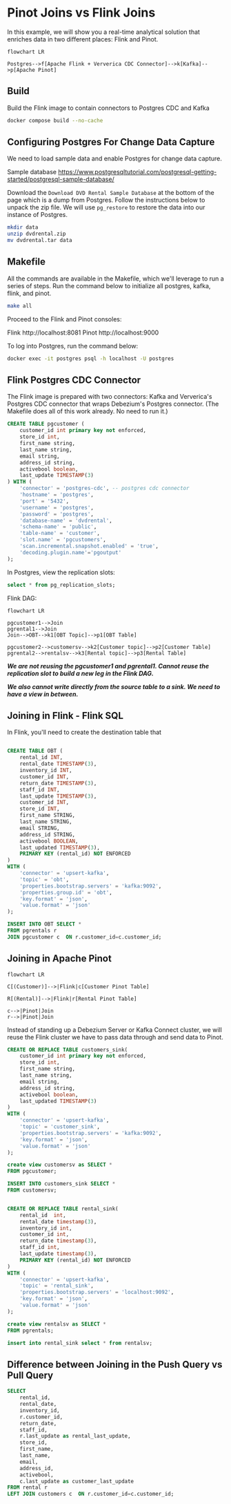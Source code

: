 # Pinot Joins vs Flink Joins

In this example, we will show you a real-time analytical solution that enriches data in two different places: Flink and Pinot.

```mermaid
flowchart LR

Postgres-->f[Apache Flink + Ververica CDC Connector]-->k[Kafka]-->p[Apache Pinot]
```

## Build

Build the Flink image to contain connectors to Postgres CDC and Kafka

```bash
docker compose build --no-cache
```

## Configuring Postgres For Change Data Capture

We need to load sample data and enable Postgres for change data capture.

Sample database https://www.postgresqltutorial.com/postgresql-getting-started/postgresql-sample-database/

Download the `Download DVD Rental Sample Database` at the bottom of the page which is a dump from Postgres. Follow the instructions below to unpack the zip file. We will use `pg_restore` to restore the data into our instance of Postgres.

```bash
mkdir data
unzip dvdrental.zip
mv dvdrental.tar data
```

## Makefile

All the commands are available in the Makefile, which we'll leverage to run a series of steps. Run the command below to initialize all postgres, kafka, flink, and pinot.

```bash
make all
```

Proceed to the Flink and Pinot consoles:

Flink http://localhost:8081
Pinot http://localhost:9000

To log into Postgres, run the command below:

```bash
docker exec -it postgres psql -h localhost -U postgres
```

## Flink Postgres CDC Connector

The Flink image is prepared with two connectors: Kafka and Ververica's Postgres CDC connector that wraps Debezium's Postgres connector. (The Makefile does all of this work already. No need to run it.)

```sql
CREATE TABLE pgcustomer (
    customer_id int primary key not enforced,
    store_id int,
    first_name string,
    last_name string,
    email string,
    address_id string,
    activebool boolean,
    last_update TIMESTAMP(3)
) WITH (
    'connector' = 'postgres-cdc', -- postgres cdc connector
    'hostname' = 'postgres',
    'port' = '5432',
    'username' = 'postgres',
    'password' = 'postgres',
    'database-name' = 'dvdrental',
    'schema-name' = 'public',
    'table-name' = 'customer',
    'slot.name' = 'pgcustomers',
    'scan.incremental.snapshot.enabled' = 'true',
    'decoding.plugin.name'='pgoutput'
);
```

In Postgres, view the replication slots:

```sql
select * from pg_replication_slots;
```

Flink DAG:

```mermaid
flowchart LR

pgcustomer1-->Join
pgrental1-->Join
Join-->OBT-->k1[OBT Topic]-->p1[OBT Table]

pgcustomer2-->customersv-->k2[Customer topic]-->p2[Customer Table]
pgrental2-->rentalsv-->k3[Rental topic]-->p3[Rental Table]
```

___**We are not reusing the pgcustomer1 and pgrental1. Cannot reuse the replication slot to build a new leg in the Flink DAG.**___

___**We also cannot write directly from the source table to a sink. We need to have a view in between.**___


## Joining in Flink - Flink SQL

In Flink, you'll need to create the destination table that 

```sql

CREATE TABLE OBT (
    rental_id INT,
    rental_date TIMESTAMP(3),
    inventory_id INT,
    customer_id INT,
    return_date TIMESTAMP(3),
    staff_id INT,
    last_update TIMESTAMP(3),
    customer_id INT,
    store_id INT,
    first_name STRING,
    last_name STRING,
    email STRING,
    address_id STRING,
    activebool BOOLEAN,
    last_updated TIMESTAMP(3),
    PRIMARY KEY (rental_id) NOT ENFORCED
)
WITH (
    'connector' = 'upsert-kafka',
    'topic' = 'obt',
    'properties.bootstrap.servers' = 'kafka:9092',
    'properties.group.id' = 'obt',
    'key.format' = 'json',
    'value.format' = 'json'
);

INSERT INTO OBT SELECT * 
FROM pgrentals r
JOIN pgcustomer c  ON r.customer_id=c.customer_id;

```

## Joining in Apache Pinot

```mermaid
flowchart LR

C[(Customer)]-->|Flink|c[Customer Pinot Table]

R[(Rental)]-->|Flink|r[Rental Pinot Table]

c-->|Pinot|Join
r-->|Pinot|Join
```

Instead of standing up a Debezium Server or Kafka Connect cluster, we will reuse the Flink cluster we have to pass data through and send data to Pinot.

```sql
CREATE OR REPLACE TABLE customers_sink(
    customer_id int primary key not enforced,
    store_id int,
    first_name string,
    last_name string,
    email string,
    address_id string,
    activebool boolean,
    last_updated TIMESTAMP(3)
)
WITH (
    'connector' = 'upsert-kafka',
    'topic' = 'customer_sink',
    'properties.bootstrap.servers' = 'kafka:9092',
    'key.format' = 'json',
    'value.format' = 'json'
);

create view customersv as SELECT *
FROM pgcustomer;

INSERT INTO customers_sink SELECT *
FROM customersv;


CREATE OR REPLACE TABLE rental_sink(
    rental_id  int,
    rental_date timestamp(3),
    inventory_id int,
    customer_id int,
    return_date timestamp(3),
    staff_id int,
    last_update timestamp(3),
    PRIMARY KEY (rental_id) NOT ENFORCED
)
WITH (
    'connector' = 'upsert-kafka',
    'topic' = 'rental_sink',
    'properties.bootstrap.servers' = 'localhost:9092',
    'key.format' = 'json',
    'value.format' = 'json'
);

create view rentalsv as SELECT *
FROM pgrentals;

insert into rental_sink select * from rentalsv;
```

## Difference between Joining in the Push Query vs Pull Query

```sql
SELECT 
    rental_id,
    rental_date,
    inventory_id,
    r.customer_id,
    return_date,
    staff_id,
    r.last_update as rental_last_update,
    store_id,
    first_name,
    last_name,
    email,
    address_id,
    activebool,
    c.last_update as customer_last_update
FROM rental r
LEFT JOIN customers c  ON r.customer_id=c.customer_id;

```